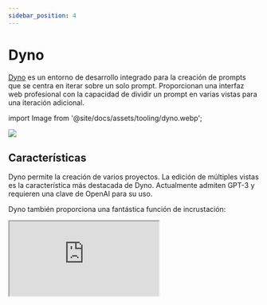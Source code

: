 ```yaml
---
sidebar_position: 4
---
```


# Dyno 

[Dyno](https://trydyno.com/login) es un entorno de desarrollo integrado para la creación de prompts que se centra en iterar sobre un solo prompt. Proporcionan una interfaz web profesional con la capacidad de dividir un prompt en varias vistas para una iteración adicional.

import Image from '@site/docs/assets/tooling/dyno.webp';

<div style={{textAlign: 'center'}}>
  <img src={Image} style={{width: "750px"}}/>
</div>

## Características

Dyno permite la creación de varios proyectos. La edición de múltiples vistas es la característica más destacada de Dyno. Actualmente admiten GPT-3 y requieren una clave de OpenAI para su uso.

Dyno también proporciona una fantástica función de incrustación:

<iframe
    src="https://embed.learnprompting.org/embed?config=eyJib3hSb3dzIjoyNSwidG9wUCI6MSwidGVtcGVyYXR1cmUiOjAuNywibWF4VG9rZW5zIjoyNTYsIm91dHB1dCI6IiIsInByb21wdCI6IiIsIm1vZGVsIjoiZ3B0LTQiLCJ1bmRlZmluZWQiOiIxIn0%3D"
    style={{width:"100%", height:"1250px", border:"0", borderRadius:"4px", overflow:"hidden"}}
    sandbox="allow-forms allow-modals allow-popups allow-presentation allow-same-origin allow-scripts"
></iframe>
